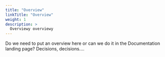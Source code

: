 ```yaml
---
title: "Overview"
linkTitle: "Overview"
weight: 1
description: >
  Overviewy overviewy
---
```


Do we need to put an overview here or can we do it in the Documentation landing page? Decisions, decisions....
